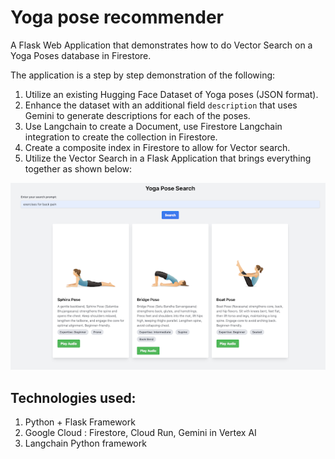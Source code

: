 # Yoga pose recommender
A Flask Web Application that demonstrates how to do Vector Search on a Yoga Poses database in Firestore. 

The application is a step by step demonstration of the following:
1. Utilize an existing Hugging Face Dataset of Yoga poses (JSON format).
2. Enhance the dataset with an additional field `description` that uses Gemini to generate descriptions for each of the poses.
3. Use Langchain to create a Document, use Firestore Langchain integration to create the collection in Firestore.
4. Create a composite index in Firestore to allow for Vector search.
5. Utilize the Vector Search in a Flask Application that brings everything together as shown below:

<img title="a title" alt="Alt text" src="/images/screenshot.png">

## Technologies used:
1. Python + Flask Framework
2. Google Cloud : Firestore, Cloud Run, Gemini in Vertex AI
3. Langchain Python framework
